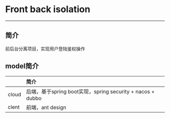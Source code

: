 # Front back isolation
- - -
## 简介
前后台分离项目，实现用户登陆鉴权操作

## model简介
||简介|
|:--|:--|
|cloud|后端，基于spring boot实现，spring security + nacos + dubbo|
|clent|前端，ant design|
